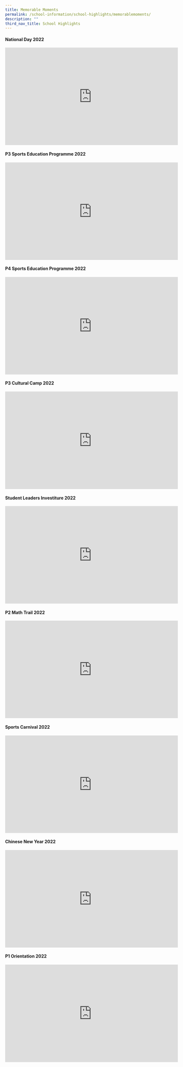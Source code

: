 ```yaml
---
title: Memorable Moments
permalink: /school-information/school-highlights/memorablemoments/
description: ""
third_nav_title: School Highlights
---
```

#### National Day 2022
<iframe width="560" height="315" src="https://www.youtube.com/embed/I2iQRbuM0IM" title="YouTube video player" frameborder="0" allow="accelerometer; autoplay; clipboard-write; encrypted-media; gyroscope; picture-in-picture; web-share" allowfullscreen></iframe>


#### P3 Sports Education Programme 2022
<iframe width="560" height="315" src="https://www.youtube.com/embed/uJwTUf8GPgg" title="YouTube video player" frameborder="0" allow="accelerometer; autoplay; clipboard-write; encrypted-media; gyroscope; picture-in-picture; web-share" allowfullscreen></iframe>


#### P4 Sports Education Programme 2022
<iframe width="560" height="315" src="https://www.youtube.com/embed/YHpZJvrfmnw" title="YouTube video player" frameborder="0" allow="accelerometer; autoplay; clipboard-write; encrypted-media; gyroscope; picture-in-picture; web-share" allowfullscreen></iframe>


#### P3 Cultural Camp 2022
<iframe width="560" height="315" src="https://www.youtube.com/embed/cGhoQg6Hjeg" title="YouTube video player" frameborder="0" allow="accelerometer; autoplay; clipboard-write; encrypted-media; gyroscope; picture-in-picture; web-share" allowfullscreen></iframe>


#### Student Leaders Investiture 2022
<iframe width="560" height="315" src="https://www.youtube.com/embed/XZ2ztthLvaM" title="YouTube video player" frameborder="0" allow="accelerometer; autoplay; clipboard-write; encrypted-media; gyroscope; picture-in-picture; web-share" allowfullscreen></iframe>


#### P2 Math Trail 2022
<iframe width="560" height="315" src="https://www.youtube.com/embed/jZQ-Rj55Yfk" title="YouTube video player" frameborder="0" allow="accelerometer; autoplay; clipboard-write; encrypted-media; gyroscope; picture-in-picture; web-share" allowfullscreen></iframe>


#### Sports Carnival 2022
<iframe width="560" height="315" src="https://www.youtube.com/embed/EiDn1ystnw0" title="YouTube video player" frameborder="0" allow="accelerometer; autoplay; clipboard-write; encrypted-media; gyroscope; picture-in-picture; web-share" allowfullscreen></iframe>


#### Chinese New Year 2022
<iframe width="560" height="315" src="https://www.youtube.com/embed/NDteHE3IKw0" title="YouTube video player" frameborder="0" allow="accelerometer; autoplay; clipboard-write; encrypted-media; gyroscope; picture-in-picture; web-share" allowfullscreen></iframe>


#### P1 Orientation 2022
<iframe width="560" height="315" src="https://www.youtube.com/embed/mSBwHcdlH4A" title="YouTube video player" frameborder="0" allow="accelerometer; autoplay; clipboard-write; encrypted-media; gyroscope; picture-in-picture; web-share" allowfullscreen></iframe>